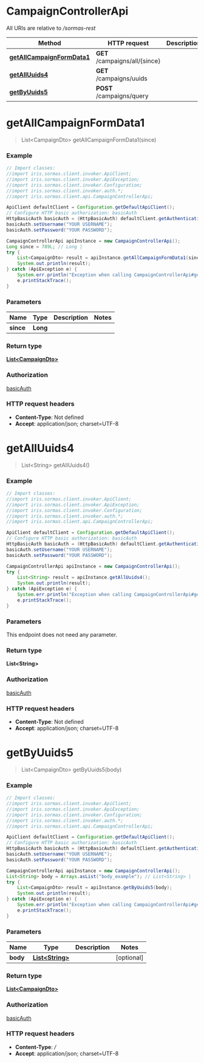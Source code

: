 # CampaignControllerApi

All URIs are relative to */sormas-rest*

Method | HTTP request | Description
------------- | ------------- | -------------
[**getAllCampaignFormData1**](CampaignControllerApi.md#getAllCampaignFormData1) | **GET** /campaigns/all/{since} | 
[**getAllUuids4**](CampaignControllerApi.md#getAllUuids4) | **GET** /campaigns/uuids | 
[**getByUuids5**](CampaignControllerApi.md#getByUuids5) | **POST** /campaigns/query | 

<a name="getAllCampaignFormData1"></a>
# **getAllCampaignFormData1**
> List&lt;CampaignDto&gt; getAllCampaignFormData1(since)



### Example
```java
// Import classes:
//import iris.sormas.client.invoker.ApiClient;
//import iris.sormas.client.invoker.ApiException;
//import iris.sormas.client.invoker.Configuration;
//import iris.sormas.client.invoker.auth.*;
//import iris.sormas.client.api.CampaignControllerApi;

ApiClient defaultClient = Configuration.getDefaultApiClient();
// Configure HTTP basic authorization: basicAuth
HttpBasicAuth basicAuth = (HttpBasicAuth) defaultClient.getAuthentication("basicAuth");
basicAuth.setUsername("YOUR USERNAME");
basicAuth.setPassword("YOUR PASSWORD");

CampaignControllerApi apiInstance = new CampaignControllerApi();
Long since = 789L; // Long | 
try {
    List<CampaignDto> result = apiInstance.getAllCampaignFormData1(since);
    System.out.println(result);
} catch (ApiException e) {
    System.err.println("Exception when calling CampaignControllerApi#getAllCampaignFormData1");
    e.printStackTrace();
}
```

### Parameters

Name | Type | Description  | Notes
------------- | ------------- | ------------- | -------------
 **since** | **Long**|  |

### Return type

[**List&lt;CampaignDto&gt;**](CampaignDto.md)

### Authorization

[basicAuth](../README.md#basicAuth)

### HTTP request headers

 - **Content-Type**: Not defined
 - **Accept**: application/json; charset=UTF-8

<a name="getAllUuids4"></a>
# **getAllUuids4**
> List&lt;String&gt; getAllUuids4()



### Example
```java
// Import classes:
//import iris.sormas.client.invoker.ApiClient;
//import iris.sormas.client.invoker.ApiException;
//import iris.sormas.client.invoker.Configuration;
//import iris.sormas.client.invoker.auth.*;
//import iris.sormas.client.api.CampaignControllerApi;

ApiClient defaultClient = Configuration.getDefaultApiClient();
// Configure HTTP basic authorization: basicAuth
HttpBasicAuth basicAuth = (HttpBasicAuth) defaultClient.getAuthentication("basicAuth");
basicAuth.setUsername("YOUR USERNAME");
basicAuth.setPassword("YOUR PASSWORD");

CampaignControllerApi apiInstance = new CampaignControllerApi();
try {
    List<String> result = apiInstance.getAllUuids4();
    System.out.println(result);
} catch (ApiException e) {
    System.err.println("Exception when calling CampaignControllerApi#getAllUuids4");
    e.printStackTrace();
}
```

### Parameters
This endpoint does not need any parameter.

### Return type

**List&lt;String&gt;**

### Authorization

[basicAuth](../README.md#basicAuth)

### HTTP request headers

 - **Content-Type**: Not defined
 - **Accept**: application/json; charset=UTF-8

<a name="getByUuids5"></a>
# **getByUuids5**
> List&lt;CampaignDto&gt; getByUuids5(body)



### Example
```java
// Import classes:
//import iris.sormas.client.invoker.ApiClient;
//import iris.sormas.client.invoker.ApiException;
//import iris.sormas.client.invoker.Configuration;
//import iris.sormas.client.invoker.auth.*;
//import iris.sormas.client.api.CampaignControllerApi;

ApiClient defaultClient = Configuration.getDefaultApiClient();
// Configure HTTP basic authorization: basicAuth
HttpBasicAuth basicAuth = (HttpBasicAuth) defaultClient.getAuthentication("basicAuth");
basicAuth.setUsername("YOUR USERNAME");
basicAuth.setPassword("YOUR PASSWORD");

CampaignControllerApi apiInstance = new CampaignControllerApi();
List<String> body = Arrays.asList("body_example"); // List<String> | 
try {
    List<CampaignDto> result = apiInstance.getByUuids5(body);
    System.out.println(result);
} catch (ApiException e) {
    System.err.println("Exception when calling CampaignControllerApi#getByUuids5");
    e.printStackTrace();
}
```

### Parameters

Name | Type | Description  | Notes
------------- | ------------- | ------------- | -------------
 **body** | [**List&lt;String&gt;**](String.md)|  | [optional]

### Return type

[**List&lt;CampaignDto&gt;**](CampaignDto.md)

### Authorization

[basicAuth](../README.md#basicAuth)

### HTTP request headers

 - **Content-Type**: */*
 - **Accept**: application/json; charset=UTF-8


